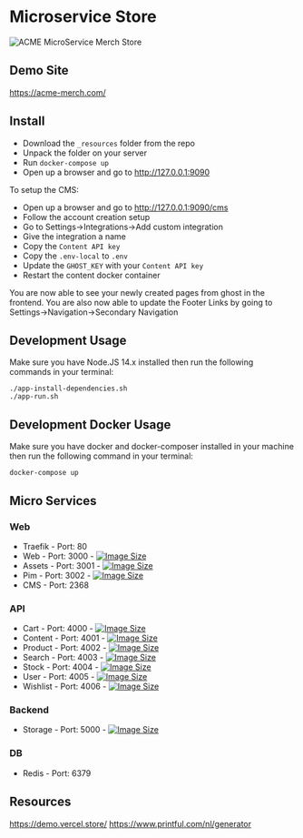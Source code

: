 # Microservice Store

![ACME MicroService Merch Store](https://user-images.githubusercontent.com/7496187/143560618-fac1750c-658b-427a-84b6-61e174706712.png)

## Demo Site
https://acme-merch.com/

## Install
- Download the `_resources` folder from the repo
- Unpack the folder on your server
- Run `docker-compose up`
- Open up a browser and go to http://127.0.0.1:9090

To setup the CMS:
- Open up a browser and go to http://127.0.0.1:9090/cms
- Follow the account creation setup
- Go to Settings->Integrations->Add custom integration
- Give the integration a name
- Copy the `Content API key`
- Copy the `.env-local` to `.env`
- Update the `GHOST_KEY` with your `Content API key`
- Restart the content docker container

You are now able to see your newly created pages from ghost in the frontend.
You are also now able to update the Footer Links by going to Settings->Navigation->Secondary Navigation

## Development Usage
Make sure you have Node.JS 14.x installed then run the following commands in your terminal:
```
./app-install-dependencies.sh
./app-run.sh
```

## Development Docker Usage
Make sure you have docker and docker-composer installed in your machine then run the following command in your terminal:
```
docker-compose up
```

## Micro Services
### Web
* Traefik - Port: 80
* Web - Port: 3000 - [![Image Size](https://img.shields.io/docker/image-size/glenndehaan/acme-merch-store-web)](https://hub.docker.com/r/glenndehaan/acme-merch-store-web)
* Assets - Port: 3001 - [![Image Size](https://img.shields.io/docker/image-size/glenndehaan/acme-merch-store-assets)](https://hub.docker.com/r/glenndehaan/acme-merch-store-assets)
* Pim - Port: 3002 - [![Image Size](https://img.shields.io/docker/image-size/glenndehaan/acme-merch-store-pim)](https://hub.docker.com/r/glenndehaan/acme-merch-store-pim)
* CMS - Port: 2368

### API
* Cart - Port: 4000 - [![Image Size](https://img.shields.io/docker/image-size/glenndehaan/acme-merch-store-cart)](https://hub.docker.com/r/glenndehaan/acme-merch-store-cart)
* Content - Port: 4001 - [![Image Size](https://img.shields.io/docker/image-size/glenndehaan/acme-merch-store-content)](https://hub.docker.com/r/glenndehaan/acme-merch-store-content)
* Product - Port: 4002 - [![Image Size](https://img.shields.io/docker/image-size/glenndehaan/acme-merch-store-product)](https://hub.docker.com/r/glenndehaan/acme-merch-store-product)
* Search - Port: 4003 - [![Image Size](https://img.shields.io/docker/image-size/glenndehaan/acme-merch-store-search)](https://hub.docker.com/r/glenndehaan/acme-merch-store-search)
* Stock - Port: 4004 - [![Image Size](https://img.shields.io/docker/image-size/glenndehaan/acme-merch-store-stock)](https://hub.docker.com/r/glenndehaan/acme-merch-store-stock)
* User - Port: 4005 - [![Image Size](https://img.shields.io/docker/image-size/glenndehaan/acme-merch-store-user)](https://hub.docker.com/r/glenndehaan/acme-merch-store-user)
* Wishlist - Port: 4006 - [![Image Size](https://img.shields.io/docker/image-size/glenndehaan/acme-merch-store-wishlist)](https://hub.docker.com/r/glenndehaan/acme-merch-store-wishlist)

### Backend
* Storage - Port: 5000 - [![Image Size](https://img.shields.io/docker/image-size/glenndehaan/acme-merch-store-storage)](https://hub.docker.com/r/glenndehaan/acme-merch-store-storage)

### DB
* Redis - Port: 6379

## Resources
https://demo.vercel.store/
https://www.printful.com/nl/generator

